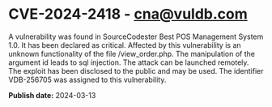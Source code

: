 # CVE-2024-2418 - cna@vuldb.com

A vulnerability was found in SourceCodester Best POS Management System 1.0. It has been declared as critical. Affected by this vulnerability is an unknown functionality of the file /view_order.php. The manipulation of the argument id leads to sql injection. The attack can be launched remotely. The exploit has been disclosed to the public and may be used. The identifier VDB-256705 was assigned to this vulnerability.

**Publish date:** 2024-03-13
